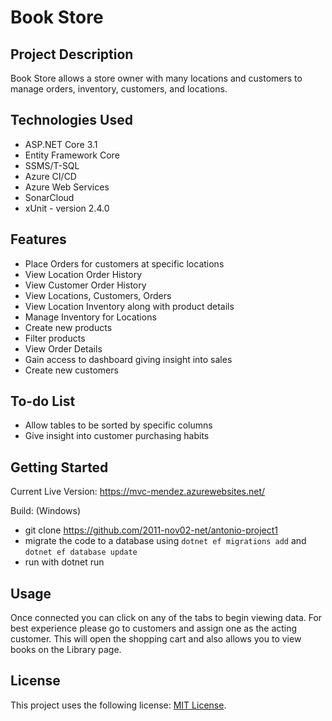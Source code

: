 # Book Store

## Project Description
Book Store allows a store owner with many locations and customers to manage orders, inventory, customers, and locations. 


## Technologies Used

* ASP.NET Core 3.1
* Entity Framework Core
* SSMS/T-SQL
* Azure CI/CD
* Azure Web Services
* SonarCloud
* xUnit - version 2.4.0

## Features

* Place Orders for customers at specific locations
* View Location Order History
* View Customer Order History
* View Locations, Customers, Orders
* View Location Inventory along with product details
* Manage Inventory for Locations
* Create new products
* Filter products 
* View Order Details
* Gain access to dashboard giving insight into sales
* Create new customers

## To-do List

* Allow tables to be sorted by specific columns
* Give insight into customer purchasing habits

## Getting Started

Current Live Version: https://mvc-mendez.azurewebsites.net/

Build:
(Windows)
* git clone https://github.com/2011-nov02-net/antonio-project1
* migrate the code to a database using `dotnet ef migrations add` and `dotnet ef database update`
* run with dotnet run

## Usage

Once connected you can click on any of the tabs to begin viewing data. For best experience please go to customers and assign one as the acting customer.
This will open the shopping cart and also allows you to view books on the Library page.

## License

This project uses the following license: [MIT License](<https://opensource.org/licenses/MIT>).

